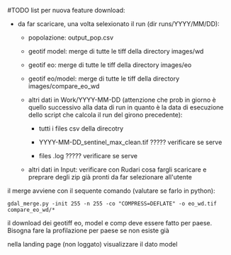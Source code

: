 #TODO list per nuova feature download:

- da far scaricare, una volta selexionato il run (dir runs/YYYY/MM/DD):

    - popolazione: output_pop.csv
    
    - geotif model: merge di tutte le tiff della directory images/wd
    
    - geotif eo: merge di tutte le tiff della directory images/eo
        
    - geotif eo/model: merge di tutte le tiff della directory images/compare_eo_wd

    - altri dati in Work/YYYY-MM-DD (attenzione che prob in giorno è quello successivo alla data di run in quanto è la data di esecuzione dello script che calcola il run del girono precedente):

        - tutti i files csv della direcotry 

        - YYYY-MM-DD_sentinel_max_clean.tif ????? verificare se serve

        - files .log ????? verificare se serve

    - altri dati in Input: verificare con Rudari cosa fargli scaricare e preprare degli zip già pronti da far selezionare all'utente






il merge avviene con il sequente comando (valutare se farlo in python): 

    gdal_merge.py -init 255 -n 255 -co "COMPRESS=DEFLATE" -o eo_wd.tif compare_eo_wd/*


il download dei geotiff eo, model e comp deve essere fatto per paese. Bisogna fare la profilazione per paese se non esiste già

nella landing page (non loggato) visualizzare il dato model